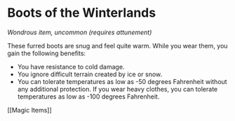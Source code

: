 # Boots of the Winterlands

*Wondrous item, uncommon (requires attunement)*

These furred boots are snug and feel quite warm. While you wear them, you gain the following benefits:

- You have resistance to cold damage.
- You ignore difficult terrain created by ice or snow.
- You can tolerate temperatures as low as -50 degrees Fahrenheit without any additional protection. If you wear heavy clothes, you can tolerate temperatures as low as -100 degrees Fahrenheit.


[[Magic Items]]